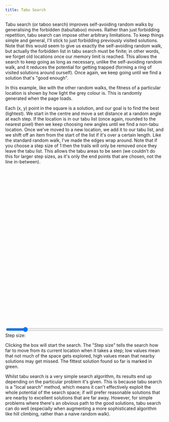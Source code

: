 ```yaml
---
title: Tabu Search
---
```

Tabu search (or taboo search) improves self-avoiding random walks by generalising the forbidden (tabu/taboo) moves. Rather than just forbidding repetition, tabu search can impose other arbitrary limitations. To keep things simple and general, I'll stick to just forbidding previously visited solutions. Note that this would seem to give us exactly the self-avoiding random walk, but actually the forbidden list in tabu search must be finite; in other words, we forget old locations once our memory limit is reached. This allows the search to keep going as long as necessary, unlike the self-avoiding random walk, and it reduces the potential for getting trapped (forming a ring of visited solutions around ourself). Once again, we keep going until we find a solution that's "good enough".

In this example, like with the other random walks, the fitness of a particular location is shown by how light the grey colour is. This is randomly generated when the page loads.

Each (x, y) point in the square is a solution, and our goal is to find the best (lightest). We start in the centre and move a set distance at a random angle at each step. If the location is in our tabu list (once again, rounded to the nearest pixel) then we keep choosing new angles until we find a non-tabu location. Once we've moved to a new location, we add it to our tabu list, and we shift off an item from the start of the list if it's over a certain length. Like the standard random walk, I've made the edges wrap around. Note that if you choose a step size of 1 then the trails will only be removed once they leave the tabu list. This allows the tabu areas to be seen (we couldn't do this for larger step sizes, as it's only the end points that are chosen, not the line in-between).

<div id="tabu_playfield" style="width: 500px; height: 500px;"></div>
<form action="#" type="get">
<div>
  <input type="range" name="_" id="tabu_step" min="1" max="10" value="2" style="width: 500px;" />
  <label for="tabu_step">Step size:</label>&nbsp;&nbsp;<a id="tabu_step_display"></a>
</div>
</form>
<script src="/js/jquery.js"></script>
<script src="/js/jquery_svg.js"></script>
<script src="/js/underscore.js"></script>
<script src="/js/optimisation/tabu.js"></script>

Clicking the box will start the search. The "Step size" tells the search how far to move from its current location when it takes a step; low values mean that not much of the space gets explored, high values mean that nearby solutions may get missed. The fittest solution found so far is marked in green.

Whilst tabu search is a very simple search algorithm, its results end up depending on the particular problem it's given. This is because tabu search is a "local search" method, which means it can't effectively exploit the whole potential of the search space; if will prefer reasonable solutions that are nearby to  excellent solutions that are far away. However, for simple problems where there's an obvious path to the good solutions, tabu search can do well (especially when augmenting a more sophisticated algorithm like hill climbing, rather than a naive random walk).
